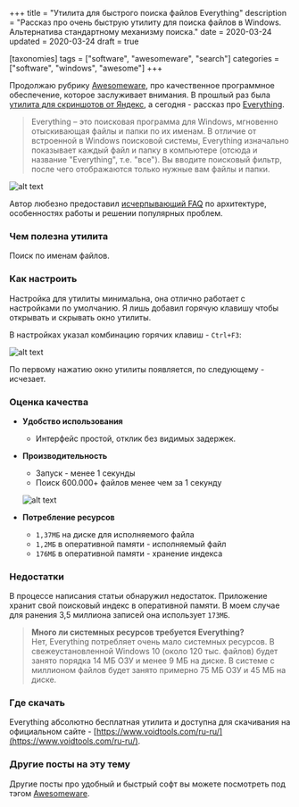 +++
title = "Утилита для быстрого поиска файлов Everything"
description = "Рассказ про очень быструю утилиту для поиска файлов в Windows. Альтернатива стандартному механизму поиска."
date = 2020-03-24
updated = 2020-03-24
draft = true

[taxonomies]
tags = ["software", "awesomeware", "search"]
categories = ["software", "windows", "awesome"]
+++

Продолжаю рубрику [Awesomeware](/tags/awesomeware), про качественное программное обеспечение, которое заслуживает внимания.
В прошлый раз была [утилита для скриншотов от Яндекс](/yandex-screenshot-tool/), а сегодня - рассказ про [Everything](https://www.voidtools.com/ru-ru/).

> Everything – это поисковая программа для Windows, мгновенно отыскивающая файлы и папки по их именам.
  В отличие от встроенной в Windows поисковой системы, Everything изначально показывает каждый файл и папку в компьютере (отсюда и название "Everything", т.е. "все").
  Вы вводите поисковый фильтр, после чего отображаются только нужные вам файлы и папки.

![alt text](/images/awesomeware/everything-1.png "Как выглядит главное окно программы")

Автор любезно предоставил [исчерпывающий FAQ](https://www.voidtools.com/ru-ru/faq/#%D0%A7%D1%82%D0%BE_%D1%82%D0%B0%D0%BA%D0%BE%D0%B5_everything) по архитектуре, особенностях работы и решении популярных проблем. 

### Чем полезна утилита

Поиск по именам файлов.

### Как настроить

Настройка для утилиты минимальна, она отлично работает с настройками по умолчанию. Я лишь добавил горячую клавишу
чтобы открывать и скрывать окно утилиты. 

В настройках указал комбинацию горячих клавиш - `Ctrl+F3`:

![alt text](/images/awesomeware/everything-2.png "Главная горячая комбинация")

По первому нажатию окно утилиты появляется, по следующему - исчезает.

### Оценка качества

- **Удобство использования**  
  - Интерфейс простой, отклик без видимых задержек.

- **Производительность**  
  - Запуск - менее 1 секунды
  - Поиск 600.000+ файлов менее чем за 1 секунду  
  
  ![alt text](/images/awesomeware/everything-3.gif "Скорость поиска файлов")

- **Потребление ресурсов**  
  - `1,37МБ` на диске для исполняемого файла 
  - `1,2МБ` в оперативной памяти - исполняемый файл
  - `176МБ` в оперативной памяти - хранение индекса
  
### Недостатки

В процессе написания статьи обнаружил недостаток. Приложение хранит свой поисковый индекс в оперативной памяти.
В моем случае для ранения 3,5 миллиона записей она использует `173МБ`.

> **Много ли системных ресурсов требуется Everything?**  
Нет, Everything потребляет очень мало системных ресурсов.
В свежеустановленной Windows 10 (около 120 тыс. файлов) будет занято порядка 14 МБ ОЗУ и менее 9 МБ на диске.
В системе с миллионом файлов будет занято примерно 75 МБ ОЗУ и 45 МБ на диске.

### Где скачать

Everything абсолютно бесплатная утилита и доступна для скачивания на официальном сайте - 
[https://www.voidtools.com/ru-ru/](https://www.voidtools.com/ru-ru/).

### Другие посты на эту тему

Другие посты про удобный и быстрый софт вы можете посмотреть под тэгом [Awesomeware](/tags/awesomeware).
